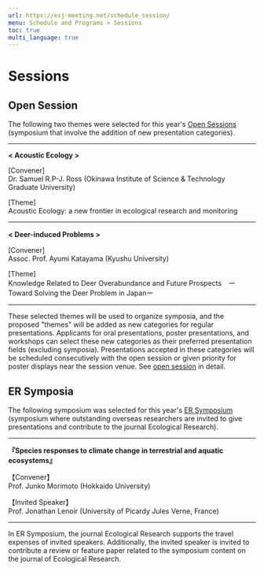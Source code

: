 ```yaml
---
url: https://esj-meeting.net/schedule_session/
menu: Schedule and Programs > Sessions
toc: true
multi_language: true
---
```


# Sessions

## Open Session
The following two themes were selected for this year's [Open Sessions](opensession) (symposium that involve the addition of new presentation categories).

---

**< Acoustic Ecology >** 

[Convener]<br/>
Dr. Samuel R.P-J. Ross (Okinawa Institute of Science & Technology Graduate University)

[Theme]<br/>
Acoustic Ecology: a new frontier in ecological research and monitoring

---

**< Deer-induced Problems >**　

[Convener]<br/>
Assoc. Prof. Ayumi Katayama (Kyushu University)

[Theme]<br/>
Knowledge Related to Deer Overabundance and Future Prospects　ーToward Solving the Deer Problem in Japanー

---

These selected themes will be used to organize symposia, and the proposed "themes" will be added as new categories for regular presentations. Applicants for oral presentations, poster presentations, and workshops can select these new categories as their preferred presentation fields (excluding symposia). Presentations accepted in these categories will be scheduled consecutively with the open session or given priority for poster displays near the session venue. See [open session](opensession) in detail.

## ER Symposia
The following symposium was selected for this year's [ER Symposium](er_symposium) (symposium where outstanding overseas researchers are invited to give presentations and contribute to the journal Ecological Research).

---

**『Species responses to climate change in terrestrial and aquatic ecosystems』**

【Convener】<br/>
Prof. Junko Morimoto (Hokkaido University)

【Invited Speaker】<br/>
Prof. Jonathan Lenoir (University of Picardy Jules Verne, France)

---

In ER Symposium, the journal Ecological Research supports the travel expenses of invited speakers. Additionally, the invited speaker is invited to contribute a review or feature paper related to the symposium content on the journal of Ecological Research.


